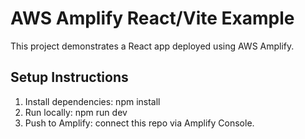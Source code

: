 # AWS Amplify React/Vite Example

This project demonstrates a React app deployed using AWS Amplify.

## Setup Instructions

1. Install dependencies: npm install
2. Run locally: npm run dev
3. Push to Amplify: connect this repo via Amplify Console.
